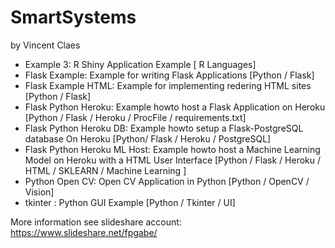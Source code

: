 # SmartSystems
by Vincent Claes

- Example 3: R Shiny Application Example [ R Languages]
- Flask Example: Example for writing Flask Applications [Python / Flask]
- Flask Example HTML: Example for implementing redering HTML sites [Python / Flask]
- Flask Python Heroku: Example howto host a Flask Application on Heroku [Python / Flask / Heroku / ProcFile / requirements.txt]
- Flask Python Heroku DB: Example howto setup a Flask-PostgreSQL database On Heroku [Python/ Flask / Heroku / PostgreSQL]
- Flask Python Heroku ML Host: Example howto host a Machine Learning Model on Heroku with a HTML User Interface [Python / Flask / Heroku / HTML / SKLEARN / Machine Learning ]
- Python Open CV: Open CV Application in Python [Python / OpenCV / Vision]
- tkinter : Python GUI Example [Python / Tkinter / UI]

More information see slideshare account: https://www.slideshare.net/fpgabe/
